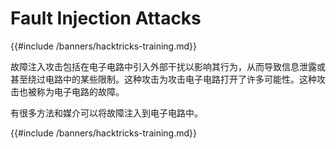 # Fault Injection Attacks

{{#include /banners/hacktricks-training.md}}

故障注入攻击包括在电子电路中引入外部干扰以影响其行为，从而导致信息泄露或甚至绕过电路中的某些限制。这种攻击为攻击电子电路打开了许多可能性。这种攻击也被称为电子电路的故障。

有很多方法和媒介可以将故障注入到电子电路中。

{{#include /banners/hacktricks-training.md}}
